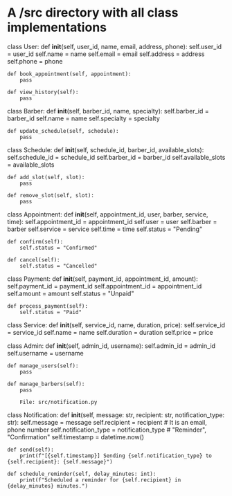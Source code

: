 # A /src directory with all class implementations
class User:
    def __init__(self, user_id, name, email, address, phone):
        self.user_id = user_id
        self.name = name
        self.email = email
        self.address = address
        self.phone = phone

    def book_appointment(self, appointment):
        pass

    def view_history(self):
        pass


class Barber:
    def __init__(self, barber_id, name, specialty):
        self.barber_id = barber_id
        self.name = name
        self.specialty = specialty

    def update_schedule(self, schedule):
        pass


class Schedule:
    def __init__(self, schedule_id, barber_id, available_slots):
        self.schedule_id = schedule_id
        self.barber_id = barber_id
        self.available_slots = available_slots

    def add_slot(self, slot):
        pass

    def remove_slot(self, slot):
        pass


class Appointment:
    def __init__(self, appointment_id, user, barber, service, time):
        self.appointment_id = appointment_id
        self.user = user
        self.barber = barber
        self.service = service
        self.time = time
        self.status = "Pending"

    def confirm(self):
        self.status = "Confirmed"

    def cancel(self):
        self.status = "Cancelled"


class Payment:
    def __init__(self, payment_id, appointment_id, amount):
        self.payment_id = payment_id
        self.appointment_id = appointment_id
        self.amount = amount
        self.status = "Unpaid"

    def process_payment(self):
        self.status = "Paid"


class Service:
    def __init__(self, service_id, name, duration, price):
        self.service_id = service_id
        self.name = name
        self.duration = duration
        self.price = price


class Admin:
    def __init__(self, admin_id, username):
        self.admin_id = admin_id
        self.username = username

    def manage_users(self):
        pass

    def manage_barbers(self):
        pass

        File: src/notification.py


class Notification:
    def __init__(self, message: str, recipient: str, notification_type: str):
        self.message = message
        self.recipient = recipient  # It is an email, phone number
        self.notification_type = notification_type  # "Reminder", "Confirmation"
        self.timestamp = datetime.now()

    def send(self):
        print(f"[{self.timestamp}] Sending {self.notification_type} to {self.recipient}: {self.message}")

    def schedule_reminder(self, delay_minutes: int):
        print(f"Scheduled a reminder for {self.recipient} in {delay_minutes} minutes.")
